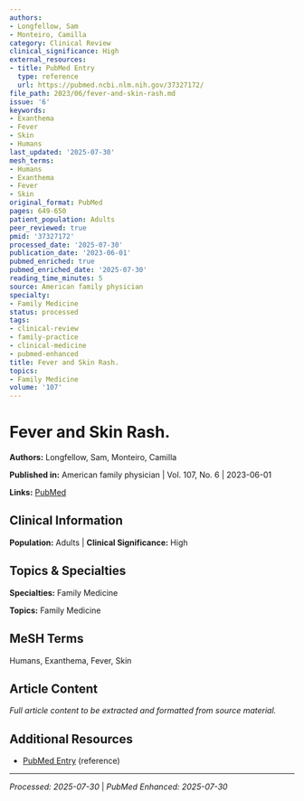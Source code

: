```yaml
---
authors:
- Longfellow, Sam
- Monteiro, Camilla
category: Clinical Review
clinical_significance: High
external_resources:
- title: PubMed Entry
  type: reference
  url: https://pubmed.ncbi.nlm.nih.gov/37327172/
file_path: 2023/06/fever-and-skin-rash.md
issue: '6'
keywords:
- Exanthema
- Fever
- Skin
- Humans
last_updated: '2025-07-30'
mesh_terms:
- Humans
- Exanthema
- Fever
- Skin
original_format: PubMed
pages: 649-650
patient_population: Adults
peer_reviewed: true
pmid: '37327172'
processed_date: '2025-07-30'
publication_date: '2023-06-01'
pubmed_enriched: true
pubmed_enriched_date: '2025-07-30'
reading_time_minutes: 5
source: American family physician
specialty:
- Family Medicine
status: processed
tags:
- clinical-review
- family-practice
- clinical-medicine
- pubmed-enhanced
title: Fever and Skin Rash.
topics:
- Family Medicine
volume: '107'
---
```


# Fever and Skin Rash.

**Authors:** Longfellow, Sam, Monteiro, Camilla

**Published in:** American family physician | Vol. 107, No. 6 | 2023-06-01

**Links:** [PubMed](https://pubmed.ncbi.nlm.nih.gov/37327172/)

## Clinical Information

**Population:** Adults | **Clinical Significance:** High

## Topics & Specialties

**Specialties:** Family Medicine

**Topics:** Family Medicine

## MeSH Terms

Humans, Exanthema, Fever, Skin

## Article Content

*Full article content to be extracted and formatted from source material.*

## Additional Resources

- [PubMed Entry](https://pubmed.ncbi.nlm.nih.gov/37327172/) (reference)

---

*Processed: 2025-07-30* | *PubMed Enhanced: 2025-07-30*
